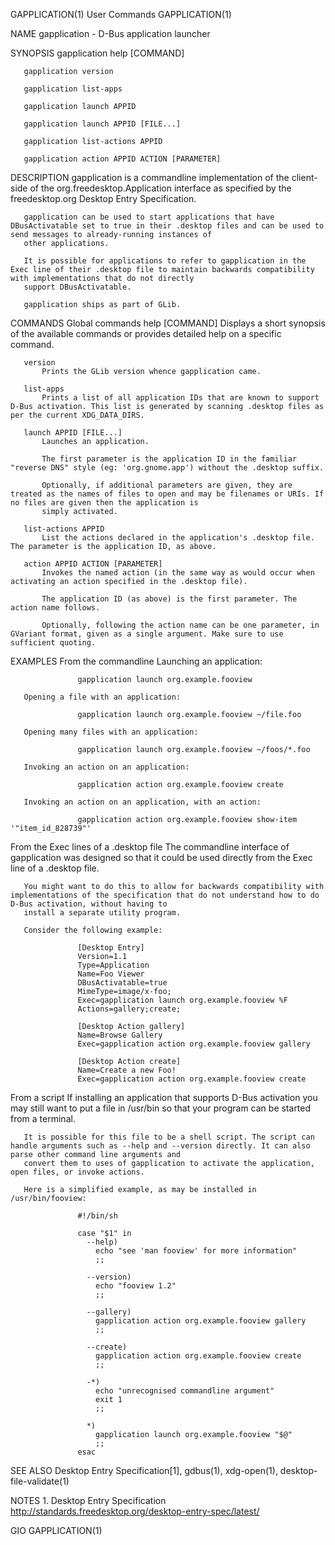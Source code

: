 GAPPLICATION(1)                                                                       User Commands                                                                       GAPPLICATION(1)

NAME
       gapplication - D-Bus application launcher

SYNOPSIS
       gapplication help [COMMAND]

       gapplication version

       gapplication list-apps

       gapplication launch APPID

       gapplication launch APPID [FILE...]

       gapplication list-actions APPID

       gapplication action APPID ACTION [PARAMETER]

DESCRIPTION
       gapplication is a commandline implementation of the client-side of the org.freedesktop.Application interface as specified by the freedesktop.org Desktop Entry Specification.

       gapplication can be used to start applications that have DBusActivatable set to true in their .desktop files and can be used to send messages to already-running instances of
       other applications.

       It is possible for applications to refer to gapplication in the Exec line of their .desktop file to maintain backwards compatibility with implementations that do not directly
       support DBusActivatable.

       gapplication ships as part of GLib.

COMMANDS
   Global commands
       help [COMMAND]
           Displays a short synopsis of the available commands or provides detailed help on a specific command.

       version
           Prints the GLib version whence gapplication came.

       list-apps
           Prints a list of all application IDs that are known to support D-Bus activation. This list is generated by scanning .desktop files as per the current XDG_DATA_DIRS.

       launch APPID [FILE...]
           Launches an application.

           The first parameter is the application ID in the familiar "reverse DNS" style (eg: 'org.gnome.app') without the .desktop suffix.

           Optionally, if additional parameters are given, they are treated as the names of files to open and may be filenames or URIs. If no files are given then the application is
           simply activated.

       list-actions APPID
           List the actions declared in the application's .desktop file. The parameter is the application ID, as above.

       action APPID ACTION [PARAMETER]
           Invokes the named action (in the same way as would occur when activating an action specified in the .desktop file).

           The application ID (as above) is the first parameter. The action name follows.

           Optionally, following the action name can be one parameter, in GVariant format, given as a single argument. Make sure to use sufficient quoting.

EXAMPLES
   From the commandline
       Launching an application:

                   gapplication launch org.example.fooview

       Opening a file with an application:

                   gapplication launch org.example.fooview ~/file.foo

       Opening many files with an application:

                   gapplication launch org.example.fooview ~/foos/*.foo

       Invoking an action on an application:

                   gapplication action org.example.fooview create

       Invoking an action on an application, with an action:

                   gapplication action org.example.fooview show-item '"item_id_828739"'

   From the Exec lines of a .desktop file
       The commandline interface of gapplication was designed so that it could be used directly from the Exec line of a .desktop file.

       You might want to do this to allow for backwards compatibility with implementations of the specification that do not understand how to do D-Bus activation, without having to
       install a separate utility program.

       Consider the following example:

                   [Desktop Entry]
                   Version=1.1
                   Type=Application
                   Name=Foo Viewer
                   DBusActivatable=true
                   MimeType=image/x-foo;
                   Exec=gapplication launch org.example.fooview %F
                   Actions=gallery;create;

                   [Desktop Action gallery]
                   Name=Browse Gallery
                   Exec=gapplication action org.example.fooview gallery

                   [Desktop Action create]
                   Name=Create a new Foo!
                   Exec=gapplication action org.example.fooview create

   From a script
       If installing an application that supports D-Bus activation you may still want to put a file in /usr/bin so that your program can be started from a terminal.

       It is possible for this file to be a shell script. The script can handle arguments such as --help and --version directly. It can also parse other command line arguments and
       convert them to uses of gapplication to activate the application, open files, or invoke actions.

       Here is a simplified example, as may be installed in /usr/bin/fooview:

                   #!/bin/sh

                   case "$1" in
                     --help)
                       echo "see 'man fooview' for more information"
                       ;;

                     --version)
                       echo "fooview 1.2"
                       ;;

                     --gallery)
                       gapplication action org.example.fooview gallery
                       ;;

                     --create)
                       gapplication action org.example.fooview create
                       ;;

                     -*)
                       echo "unrecognised commandline argument"
                       exit 1
                       ;;

                     *)
                       gapplication launch org.example.fooview "$@"
                       ;;
                   esac

SEE ALSO
       Desktop Entry Specification[1], gdbus(1), xdg-open(1), desktop-file-validate(1)

NOTES
        1. Desktop Entry Specification
           http://standards.freedesktop.org/desktop-entry-spec/latest/

GIO                                                                                                                                                                       GAPPLICATION(1)
